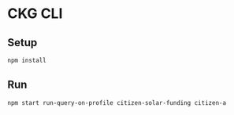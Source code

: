 # CKG CLI

## Setup

```sh
npm install
```

## Run

```sh
npm start run-query-on-profile citizen-solar-funding citizen-a
```

